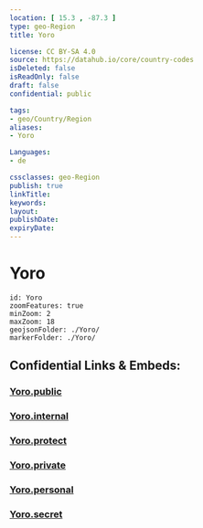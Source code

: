 ```yaml
---
location: [ 15.3 , -87.3 ] 
type: geo-Region
title: Yoro

license: CC BY-SA 4.0
source: https://datahub.io/core/country-codes
isDeleted: false
isReadOnly: false
draft: false
confidential: public

tags:
- geo/Country/Region
aliases:
- Yoro

Languages:
- de

cssclasses: geo-Region
publish: true
linkTitle: 
keywords: 
layout: 
publishDate: 
expiryDate: 
---
```


# Yoro

```leaflet
id: Yoro
zoomFeatures: true 
minZoom: 2 
maxZoom: 18
geojsonFolder: ./Yoro/
markerFolder: ./Yoro/
```


## Confidential Links & Embeds: 

### [Yoro.public](/_public/\Earth\Continent\America~Central\Honduras\departments~HondurasYoro.public.md) 

### [Yoro.internal](/_internal/\Earth\Continent\America~Central\Honduras\departments~HondurasYoro.internal.md) 

### [Yoro.protect](/_protect/\Earth\Continent\America~Central\Honduras\departments~HondurasYoro.protect.md) 

### [Yoro.private](/_private/\Earth\Continent\America~Central\Honduras\departments~HondurasYoro.private.md) 

### [Yoro.personal](/_personal/\Earth\Continent\America~Central\Honduras\departments~HondurasYoro.personal.md) 

### [Yoro.secret](/_secret/\Earth\Continent\America~Central\Honduras\departments~HondurasYoro.secret.md)

